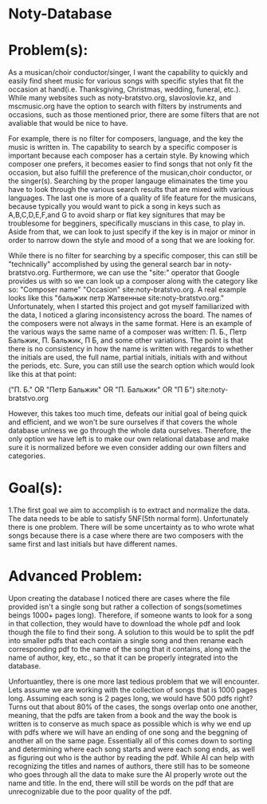 # Noty-Database
# Problem(s):
As a musican/choir conductor/singer, I want the capability to quickly and easily find sheet music for various songs with specific styles that fit the occasion at hand(i.e. Thanksgiving, Christmas, wedding, funeral, etc.). While many websites such as noty-bratstvo.org, slavoslovie.kz, and mscmusic.org have the option to search with filters by instruments and occasions, such as those mentioned prior, there are some filters that are not avaliable that would be nice to have. 
  
  For example, there is no filter for composers, language, and the key the music is written in. The capability to search by a specific composer is important because each composer has a certain style. By knowing which composer one prefers, it becomes easier to find songs that not only fit the occasion, but also fulfill the preference of the musican,choir conductor, or the singer(s). Searching by the proper langauge elimainates the time you have to look through the various search results that are mixed with various languages. The last one is more of a quality of life feature for the musicans, because typically you would want to pick a song in keys such as A,B,C,D,E,F,and G to avoid sharp or flat key signitures that may be troublesome for begginers, specifically muscians in this case, to play in. Aside from that, we can look to just specify if the key is in major or minor in order to narrow down the style and mood of a song that we are looking for. 

  While there is no filter for searching by a specific composer, this can still be "technically" accomplished by using the general search bar in noty-bratstvo.org. Furthermore, we can use the "site:" operator that Google provides us with so we can look up a composer along with the category like so: "Composer name" "Occasion" site:noty-bratstvo.org. A real example looks like this "бальжик петр Жатвенные site:noty-bratstvo.org." Unfortunately, when I started this project and got myself familiarized with the data, I noticed a glaring inconsistency across the board. The names of the composers were not always in the same format. Here is an example of the various ways the same name of a composer was written: П. Б., Петр Бальжик, П. Бальжик, П Б, and some other variations. The point is that there is no consistency in how the name is written with regards to whether the initials are used, the full name, partial initials, initials with and without the periods, etc. Sure, you can still use the search option which would look like this at that point:

("П. Б." OR "Петр Бальжик" OR "П. Бальжик" OR "П Б") site:noty-bratstvo.org

However, this takes too much time, defeats our initial goal of being quick and efficient, and we won't be sure ourselves if that covers the whole database unlness we go through the whole data ourselves. Therefore, the only option we have left is to make our own relational database and make sure it is normalized before we even consider adding our own filters and categories. 

# Goal(s): 
1.The first goal we aim to accomplish is to extract and normalize the data. The data needs to be able to satisfy 5NF(5th normal form). Unfortunately there is one problem. There will be some uncertainty as to who wrote what songs because there is a case where there are two composers with the same first and last initials but have different names.

# Advanced Problem:
  Upon creating the database I noticed there are cases where the file provided isn't a single song but rather a collection of songs(sometimes beings 1000+ pages long). Therefore, if someone wants to look for a song in that collection, they would have to download the whole pdf and look though the file to find their song. A solution to this would be to split the pdf into smaller pdfs that each contain a single song and then rename each corresponding pdf to the name of the song that it contains, along with the name of author, key, etc., so that it can be properly integrated into the database. 

Unfortuantley, there is one more last tedious problem that we will encounter. Lets assume we are working with the collection of songs that is 1000 pages long. Assuming each song is 2 pages long, we would have 500 pdfs right? Turns out that about 80% of the cases, the songs overlap onto one another, meaning, that the pdfs are taken from a book and the way the book is written is to conserve as much space as possible which is why we end up with pdfs where we will have an ending of one song and the beggning of another all on the same page. Essentially all of this comes down to sorting and determining where each song starts and were each song ends, as well as figuring out who is the author by reading the pdf. While AI can help with recognizing the titles and names of authors, there still has to be someone who goes through all the data to make sure the AI properly wrote out the name and title. In the end, there will still be words on the pdf that are unrecognizable due to the poor quality of the pdf.






